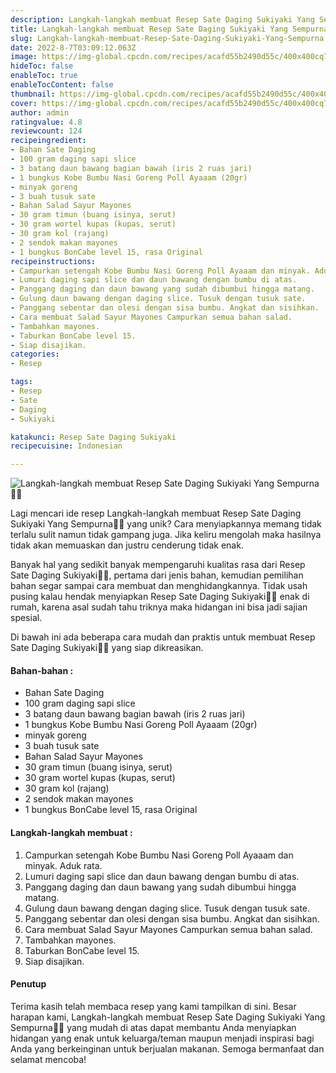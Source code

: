 ```yaml
---
description: Langkah-langkah membuat Resep Sate Daging Sukiyaki Yang Sempurna"
title: Langkah-langkah membuat Resep Sate Daging Sukiyaki Yang Sempurna
slug: Langkah-langkah-membuat-Resep-Sate-Daging-Sukiyaki-Yang-Sempurna
date: 2022-8-7T03:09:12.063Z
image: https://img-global.cpcdn.com/recipes/acafd55b2490d55c/400x400cq70/photo.jpg
hideToc: false
enableToc: true
enableTocContent: false
thumbnail: https://img-global.cpcdn.com/recipes/acafd55b2490d55c/400x400cq70/photo.jpg
cover: https://img-global.cpcdn.com/recipes/acafd55b2490d55c/400x400cq70/photo.jpg
author: admin
ratingvalue: 4.8
reviewcount: 124
recipeingredient:
- Bahan Sate Daging
- 100 gram daging sapi slice
- 3 batang daun bawang bagian bawah (iris 2 ruas jari)
- 1 bungkus Kobe Bumbu Nasi Goreng Poll Ayaaam (20gr)
- minyak goreng
- 3 buah tusuk sate
- Bahan Salad Sayur Mayones
- 30 gram timun (buang isinya, serut)
- 30 gram wortel kupas (kupas, serut)
- 30 gram kol (rajang)
- 2 sendok makan mayones
- 1 bungkus BonCabe level 15, rasa Original
recipeinstructions:
- Campurkan setengah Kobe Bumbu Nasi Goreng Poll Ayaaam dan minyak. Aduk rata.
- Lumuri daging sapi slice dan daun bawang dengan bumbu di atas.
- Panggang daging dan daun bawang yang sudah dibumbui hingga matang.
- Gulung daun bawang dengan daging slice. Tusuk dengan tusuk sate.
- Panggang sebentar dan olesi dengan sisa bumbu. Angkat dan sisihkan.
- Cara membuat Salad Sayur Mayones Campurkan semua bahan salad.
- Tambahkan mayones.
- Taburkan BonCabe level 15.
- Siap disajikan.
categories:
- Resep

tags:
- Resep
- Sate
- Daging
- Sukiyaki

katakunci: Resep Sate Daging Sukiyaki
recipecuisine: Indonesian

---
```


![Langkah-langkah membuat Resep Sate Daging Sukiyaki Yang Sempurna👩‍🍳](https://img-global.cpcdn.com/recipes/acafd55b2490d55c/400x400cq70/photo.jpg)

Lagi mencari ide resep Langkah-langkah membuat Resep Sate Daging Sukiyaki Yang Sempurna👩‍🍳 yang unik? Cara menyiapkannya memang tidak terlalu sulit namun tidak gampang juga. Jika keliru mengolah maka hasilnya tidak akan memuaskan dan justru cenderung tidak enak.

Banyak hal yang sedikit banyak mempengaruhi kualitas rasa dari Resep Sate Daging Sukiyaki👩‍🍳, pertama dari jenis bahan, kemudian pemilihan bahan segar sampai cara membuat dan menghidangkannya. Tidak usah pusing kalau hendak menyiapkan Resep Sate Daging Sukiyaki👩‍🍳 enak di rumah, karena asal sudah tahu triknya maka hidangan ini bisa jadi sajian spesial.

Di bawah ini ada beberapa cara mudah dan praktis untuk membuat Resep Sate Daging Sukiyaki👩‍🍳 yang siap dikreasikan.

<!--inarticleads1-->

#### Bahan-bahan :

- Bahan Sate Daging
- 100 gram daging sapi slice
- 3 batang daun bawang bagian bawah (iris 2 ruas jari)
- 1 bungkus Kobe Bumbu Nasi Goreng Poll Ayaaam (20gr)
- minyak goreng
- 3 buah tusuk sate
- Bahan Salad Sayur Mayones
- 30 gram timun (buang isinya, serut)
- 30 gram wortel kupas (kupas, serut)
- 30 gram kol (rajang)
- 2 sendok makan mayones
- 1 bungkus BonCabe level 15, rasa Original

<!--inarticleads2-->

#### Langkah-langkah membuat :

1. Campurkan setengah Kobe Bumbu Nasi Goreng Poll Ayaaam dan minyak. Aduk rata.
1. Lumuri daging sapi slice dan daun bawang dengan bumbu di atas.
1. Panggang daging dan daun bawang yang sudah dibumbui hingga matang.
1. Gulung daun bawang dengan daging slice. Tusuk dengan tusuk sate.
1. Panggang sebentar dan olesi dengan sisa bumbu. Angkat dan sisihkan.
1. Cara membuat Salad Sayur Mayones Campurkan semua bahan salad.
1. Tambahkan mayones.
1. Taburkan BonCabe level 15.
1. Siap disajikan.

#### Penutup

Terima kasih telah membaca resep yang kami tampilkan di sini. Besar harapan kami, Langkah-langkah membuat Resep Sate Daging Sukiyaki Yang Sempurna👩‍🍳 yang mudah di atas dapat membantu Anda menyiapkan hidangan yang enak untuk keluarga/teman maupun menjadi inspirasi bagi Anda yang berkeinginan untuk berjualan makanan. Semoga bermanfaat dan selamat mencoba!